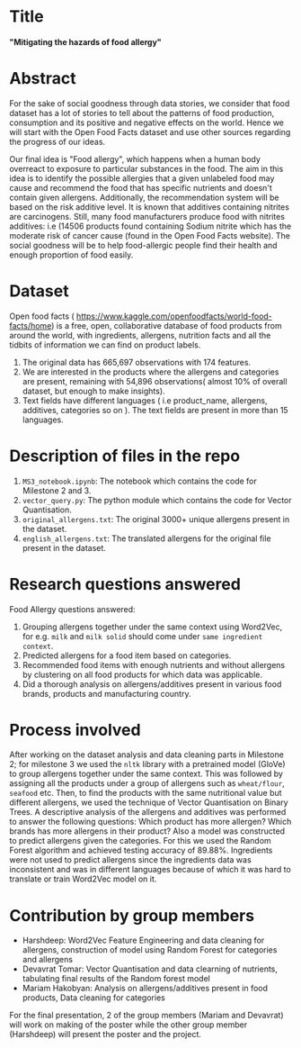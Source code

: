 # Title
#### "Mitigating the hazards of food allergy"
# Abstract

For the sake of social goodness through data stories, we consider that food dataset has a lot of stories to tell about the patterns of food production, consumption and its positive and negative effects on the world. Hence we will start with the Open Food Facts dataset and use other sources regarding the progress of our ideas.

Our final idea is  "Food allergy", which happens when a human body overreact to exposure to particular substances in the food.
The aim in this idea is to identify the possible allergies that a given unlabeled food may cause and recommend the food that has specific nutrients and doesn't contain given allergens.
Additionally, the recommendation system will be based on the risk additive level. It is known that additives containing nitrites are carcinogens. Still, many food manufacturers produce food with nitrites additives: i.e (14506 products found containing Sodium nitrite which has the moderate risk of cancer cause (found in the Open Food Facts website).
The social goodness will be to help food-allergic people find their health and enough proportion of food easily.

# Dataset
Open food facts ( https://www.kaggle.com/openfoodfacts/world-food-facts/home) is a free, open, collaborative database of food 
products from around the world, with ingredients, allergens, nutrition facts and all the tidbits of information we can find on product labels. 

1. The original data has 665,697 observations  with 174 features.
2. We are interested in the products where the allergens and categories are present, remaining with  54,896 observations( almost 10% of overall dataset, but enough to make insights).
3. Text fields have different languages ( i.e product_name, allergens, additives, categories so on ). The text fields are present in more than 15 languages.

# Description of files in the repo

1. `MS3_notebook.ipynb`: The notebook which contains the code for Milestone 2 and 3.
2. `vector_query.py`: The python module which contains the code for Vector Quantisation.
3. `original_allergens.txt`: The original 3000+ unique allergens present in the dataset.
4. `english_allergens.txt`: The translated allergens for the original file present in the dataset.

# Research questions answered

Food Allergy questions answered:

1. Grouping allergens together under the same context using Word2Vec, for e.g. `milk` and `milk solid` should come under `same ingredient context`.
2. Predicted allergens for a food item based on categories.
3. Recommended food items with enough nutrients and without allergens by clustering on all food products for which data was applicable.
4. Did a thorough analysis on allergens/additives present in various food brands, products and manufacturing country.

# Process involved

After working on the dataset analysis and data cleaning parts in Milestone 2; for milestone 3 we used the `nltk` library with a pretrained model (GloVe) to group allergens together under the same context. This was followed by assigning all the products under a group of allergens such as `wheat/flour`, `seafood` etc. Then, to find the products with the same nutritional value but different allergens, we used the technique of Vector Quantisation on Binary Trees. A descriptive analysis of the allergens and additives was performed to answer the following questions: Which product has more allergen? Which brands has more allergens in their product? Also a model was constructed to predict allergens given the categories. For this we used the Random Forest algorithm and achieved testing accuracy of 89.88%. Ingredients were not used to predict allergens since the ingredients data was inconsistent and was in different languages because of which it was hard to translate or train Word2Vec model on it.

# Contribution by group members

- Harshdeep: Word2Vec Feature Engineering and data cleaning for allergens, construction of model using Random Forest for categories and allergens
- Devavrat Tomar: Vector Quantisation and data clearning of nutrients, tabulating final results of the Random forest model
- Mariam Hakobyan: Analysis on allergens/additives present in food products, Data cleaning for categories

For the final presentation, 2 of the group members (Mariam and Devavrat) will work on making of the poster while the other group member (Harshdeep) will present the poster and the project.
